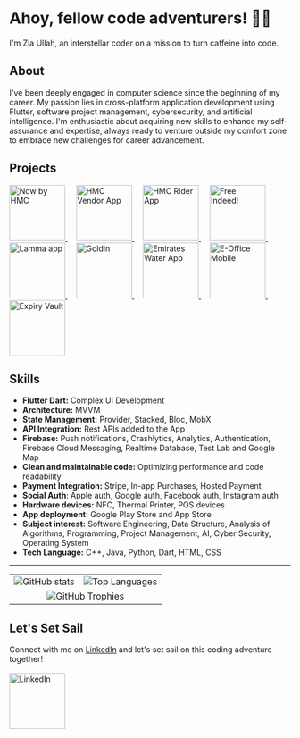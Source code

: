 # Ahoy, fellow code adventurers! :pirate_flag:

I'm Zia Ullah, an interstellar coder on a mission to turn caffeine into code.

## About
I've been deeply engaged in computer science since the beginning of my career. My passion lies in cross-platform application development using Flutter, software project management, cybersecurity, and artificial intelligence. I'm enthusiastic about acquiring new skills to enhance my self-assurance and expertise, always ready to venture outside my comfort zone to embrace new challenges for career advancement.

## Projects
<a href="https://apps.apple.com/gb/app/now-by-hmc/id1566548465">
  <img src="https://is1-ssl.mzstatic.com/image/thumb/Purple126/v4/6e/b2/87/6eb28715-6582-46b8-d68d-bdef4ba70045/AppIcon-0-0-1x_U007emarketing-0-7-0-85-220.png/460x0w.webp" alt="Now by HMC" width="100" height="100">
</a>
&nbsp;&nbsp;&nbsp;
<a href="https://play.google.com/store/apps/details?id=com.hmcnow.vendor&hl=en&gl=US">
  <img src="https://play-lh.googleusercontent.com/eTiij4JX3RkidcDRdVyFIvISGxzMjXaWv0FnQzOhVCHPn8LOF5WxH1V1mmOxcju9EYU=w480-h960-rw" alt="HMC Vendor App" width="100" height="100">
</a>
&nbsp;&nbsp;&nbsp;
<a href="https://play.google.com/store/apps/details?id=com.app.HMC.royodispatcher&hl=en&gl=US">
  <img src="https://play-lh.googleusercontent.com/aBLsH149xhKj7YvOscnnxhjDRH__32Sr06TE3XZvJaTp8VbggglDJ-Df64lHRTI8-vM=w480-h960-rw" alt="HMC Rider App" width="100" height="100">
</a>
&nbsp;&nbsp;&nbsp;
<a href="https://apps.apple.com/us/app/free-indeed/id1669226287">
  <img src="https://is1-ssl.mzstatic.com/image/thumb/Purple116/v4/54/40/20/544020e8-6030-84bb-1241-94165ae09601/AppIcon-1x_U007emarketing-0-7-0-85-220-0.png/460x0w.webp" alt="Free Indeed!" width="100" height="100">
</a>
&nbsp;&nbsp;&nbsp;
<a href="https://apps.apple.com/us/app/free-indeed/id1669226287](https://apps.apple.com/bs/app/lamma-app/id1605119039">
  <img src="https://is1-ssl.mzstatic.com/image/thumb/Purple126/v4/1f/31/8a/1f318a62-f0af-1a3d-81d6-21af88abdcfa/AppIcon-1x_U007emarketing-0-10-0-85-220-0.png/460x0w.webp" alt="Lamma app" width="100" height="100">
</a>
&nbsp;&nbsp;&nbsp;
<a href="https://apps.apple.com/bs/app/goldin/id6463608178">
  <img src="https://is1-ssl.mzstatic.com/image/thumb/Purple116/v4/62/9a/73/629a73a3-aba2-8272-dfa1-6c5ef7b03f25/AppIcon-0-0-1x_U007emarketing-0-0-0-10-0-0-sRGB-0-0-0-GLES2_U002c0-512MB-85-220-0-0.png/460x0w.webp" alt="Goldin" width="100" height="100">
</a>
&nbsp;&nbsp;&nbsp;
<a href="https://apps.apple.com/sk/app/emirates-water-app/id6472646142">
  <img src="https://is1-ssl.mzstatic.com/image/thumb/Purple211/v4/85/9b/e4/859be416-86f9-8bcf-3f78-fd467490ce5f/AppIcon-1x_U007emarketing-0-10-0-85-220-0.png/460x0w.webp" alt="Emirates Water App" width="100" height="100">
</a>
&nbsp;&nbsp;&nbsp;
<a href="https://apps.apple.com/bb/app/e-office-mobile/id1611730790">
  <img src="https://is1-ssl.mzstatic.com/image/thumb/Purple221/v4/13/ad/21/13ad217b-f3b8-e521-fed5-f24ccae9f6ad/AppIcon-1x_U007emarketing-0-10-0-85-220-0.png/460x0w.webp" alt="E-Office Mobile" width="100" height="100">
</a>
&nbsp;&nbsp;&nbsp;
<a href="https://apps.apple.com/lk/app/expiry-vault/id6474262292">
  <img src="https://is1-ssl.mzstatic.com/image/thumb/Purple116/v4/6b/45/a0/6b45a03c-1a0a-56f5-7c9f-ed3a9a615b0a/AppIcon-1x_U007emarketing-0-10-0-85-220-0.png/460x0w.webp" alt="Expiry Vault" width="100" height="100">
</a>



## Skills
- **Flutter Dart:** Complex UI Development
- **Architecture:** MVVM
- **State Management:** Provider, Stacked, Bloc, MobX
- **API Integration:** Rest APIs added to the App
- **Firebase:** Push notifications, Crashlytics, Analytics, Authentication, Firebase Cloud Messaging, Realtime Database, Test Lab and Google Map
- **Clean and maintainable code:** Optimizing performance and code readability
- **Payment Integration:** Stripe, In-app Purchases, Hosted Payment
- **Social Auth**: Apple auth, Google auth, Facebook auth, Instagram auth
- **Hardware devices:** NFC, Thermal Printer, POS devices
- **App deployment:** Google Play Store and App Store
- **Subject interest:** Software Engineering, Data Structure, Analysis of Algorithms, Programming, Project Management, AI, Cyber Security, Operating System
- **Tech Language:** C++, Java, Python, Dart, HTML, CSS

---
<table align="center" align="center" border="0" cellspacing="0" cellpadding="0" style="border-collapse: collapse;">
  <tr>
    <td>
      <img src="https://github-readme-stats.vercel.app/api?username=Zia9335&theme=vue-dark&show_icons=true&hide_border=true&count_private=true" alt="GitHub stats">
    </td>
    <td>
      <img src="https://github-readme-streak-stats.herokuapp.com/?user=Zia9335&theme=vue-dark&hide_border=true" alt="Top Languages">
    </td>
  </tr>
  <tr>
    <td colspan="2" align="center">
      <img src="https://github-readme-stats.vercel.app/api/top-langs/?username=Zia9335&theme=vue-dark&show_icons=true&hide_border=true&layout=compact" alt="GitHub Trophies">
    </td>
  </tr>
</table>

## Let's Set Sail
Connect with me on [LinkedIn](https://www.linkedin.com/in/ziaullah-cs/) and let's set sail on this coding adventure together!</br></br>
<a href="https://www.linkedin.com/in/ziaullah-cs/">
  <img src="https://onmsft.com/wp-content/uploads/2021/03/linkedinappicon.jpg" alt="LinkedIn" width="100" height="100">
</a>

